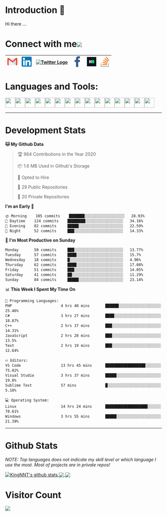# Introduction 👋
Hi there ...
# Connect with me<img src="https://github.com/TheDudeThatCode/TheDudeThatCode/blob/master/Assets/Handshake.gif" height="32px">

| [<img src="https://github.com/KingNNT/KingNNT/blob/master/Assets/Contact-Icon/Gmail.svg" alt="Gmail logo" height="32">](mailto:Dev.KingNNT@gmail.com) | [<img src="https://github.com/KingNNT/KingNNT/blob/master/Assets/Contact-Icon/Linkedin.svg" alt="Linkedin Logo" width="32">](https://in.linkedin.com/in/kingnnt) | [<img src="https://github.com/TheDudeThatCode/TheDudeThatCode/blob/master/Assets/Twitter.svg" alt="Twitter Logo" width="32">](https://twitter.com/King_NNT) | [<img src="https://github.com/KingNNT/KingNNT/blob/master/Assets/Contact-Icon/facebook.svg" alt="Facebook logo" width="34">](https://facebook.com/Kinggg.NNT) | [<img src="https://github.com/KingNNT/KingNNT/blob/master/Assets/Contact-Icon/HackerRank.svg" alt="HackerRank Logo" width="30">](https://www.hackerrank.com/Dev_KingNNT) | [<img src="https://github.com/KingNNT/KingNNT/blob/master/Assets/Contact-Icon/stackoverflow.svg" alt="Stackoverflow Logo" width="28">](https://stackoverflow.com/users/12560659/king-nnt) 
|:---:|:---:|:---:|:---:|:---:|:---:|

# Languages and Tools:
<img align='left' height="32" width="32" src="https://cdn.jsdelivr.net/npm/simple-icons@v3/icons/visualstudio.svg" />
<img align='left' height="32" width="32" src="https://cdn.jsdelivr.net/npm/simple-icons@v3/icons/sublimetext.svg" />
<img align='left' height="32" width="32" src="https://cdn.jsdelivr.net/npm/simple-icons@v3/icons/visualstudiocode.svg" />
<img align='left' height="32" width="32" src="https://cdn.jsdelivr.net/npm/simple-icons@v3/icons/jetbrains.svg" />

<img align='left' height="32" width="32" src="https://cdn.jsdelivr.net/npm/simple-icons@v3/icons/html5.svg" />
<img align='left' height="32" width="32" src="https://cdn.jsdelivr.net/npm/simple-icons@v3/icons/css3.svg" />
<img align='left' height="32" width="32" src="https://cdn.jsdelivr.net/npm/simple-icons@3.5.0/icons/bootstrap.svg" />

<img align='left' height="32" width="32" src="https://cdn.jsdelivr.net/npm/simple-icons@v3/icons/javascript.svg" />

<img align='left' height="32" width="32" src="https://cdn.jsdelivr.net/npm/simple-icons@v3/icons/php.svg" />
<img align='left' height="32" width="32" src="https://cdn.jsdelivr.net/npm/simple-icons@v3/icons/laravel.svg" />
<img align='left' height="32" width="32" src="https://cdn.jsdelivr.net/npm/simple-icons@3.5.0/icons/java.svg" />

<img align='left' height="32" width="32" src="https://cdn.jsdelivr.net/npm/simple-icons@v3/icons/mysql.svg" />
<img align='left' height="32" width="32" src="https://cdn.jsdelivr.net/npm/simple-icons@3.5.0/icons/microsoftsqlserver.svg" />
<img align='left' height="32" width="32" src="https://cdn.jsdelivr.net/npm/simple-icons@v3/icons/mongodb.svg" />
<img align='left' height="32" width="32" src="https://cdn.jsdelivr.net/npm/simple-icons@v3/icons/sqlite.svg" />

<br>
<br>

---

# Development Stats
<!--START_SECTION:waka-->
**🐱 My Github Data** 

> 🏆 964 Contributions in the Year 2020
 > 
> 📦 1.6 MB Used in Github's Storage 
 > 
> 💼 Opted to Hire
 > 
> 📜 29 Public Repositories
 > 
> 🔑 20 Private Repositories 

**I'm an Early 🐤** 

```text
🌞 Morning    105 commits    ███████░░░░░░░░░░░░░░░░░░   28.93% 
🌆 Daytime    124 commits    ████████░░░░░░░░░░░░░░░░░   34.16% 
🌃 Evening    82 commits     █████░░░░░░░░░░░░░░░░░░░░   22.59% 
🌙 Night      52 commits     ███░░░░░░░░░░░░░░░░░░░░░░   14.33%

```
📅 **I'm Most Productive on Sunday** 

```text
Monday       50 commits     ███░░░░░░░░░░░░░░░░░░░░░░   13.77% 
Tuesday      57 commits     ████░░░░░░░░░░░░░░░░░░░░░   15.7% 
Wednesday    18 commits     █░░░░░░░░░░░░░░░░░░░░░░░░   4.96% 
Thursday     62 commits     ████░░░░░░░░░░░░░░░░░░░░░   17.08% 
Friday       51 commits     ███░░░░░░░░░░░░░░░░░░░░░░   14.05% 
Saturday     41 commits     ██░░░░░░░░░░░░░░░░░░░░░░░   11.29% 
Sunday       84 commits     █████░░░░░░░░░░░░░░░░░░░░   23.14%

```


📊 **This Week I Spent My Time On** 

```text
💬 Programming Languages: 
PHP                      4 hrs 40 mins       ██████░░░░░░░░░░░░░░░░░░░   25.46% 
C#                       3 hrs 27 mins       ████░░░░░░░░░░░░░░░░░░░░░   18.87% 
C++                      2 hrs 37 mins       ███░░░░░░░░░░░░░░░░░░░░░░   14.31% 
JavaScript               2 hrs 28 mins       ███░░░░░░░░░░░░░░░░░░░░░░   13.5% 
Text                     2 hrs 19 mins       ███░░░░░░░░░░░░░░░░░░░░░░   12.64%

🔥 Editors: 
VS Code                  13 hrs 45 mins      ██████████████████░░░░░░░   75.02% 
Visual Studio            3 hrs 37 mins       █████░░░░░░░░░░░░░░░░░░░░   19.8% 
Sublime Text             57 mins             █░░░░░░░░░░░░░░░░░░░░░░░░   5.18%

💻 Operating System: 
Linux                    14 hrs 24 mins      ███████████████████░░░░░░   78.61% 
Windows                  3 hrs 55 mins       █████░░░░░░░░░░░░░░░░░░░░   21.39%

```


<!--END_SECTION:waka-->

---

# Github Stats

*NOTE: Top languages does not indicate my skill level or which language I use the most. Most of projects are in private repos!*

<a href="https://github.com/KingNNT">
  <img align="center" src="https://github-readme-stats.vercel.app/api?username=KingNNT&show_icons=true&theme=gruvbox&count_private=true" alt="KingNNT's github stats" />
</a>

<a href="https://github.com/KingNNT">
  <img align="center" src="https://github-readme-stats.vercel.app/api/top-langs/?username=KingNNT&layout=compact&theme=gruvbox&count_private=true&how_icons=true" />
</a>

<a href="https://github.com/KingNNT">
  <img align="center" src="https://github-readme-stats.vercel.app/api/pin/?username=KingNNT&repo=MS-Tools&theme=gruvbox" />
</a>

# Visitor Count
<img src="https://profile-counter.glitch.me/KingNNT/count.svg" />
